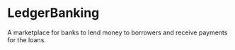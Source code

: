 # LedgerBanking
A marketplace for banks to lend money to borrowers and receive payments for the loans. 
